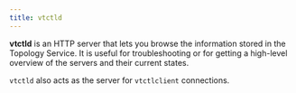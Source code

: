 ```yaml
---
title: vtctld
---
```


**vtctld** is an HTTP server that lets you browse the information stored in the Topology Service. It is useful for troubleshooting or for getting a high-level overview of the servers and their current states.

`vtctld` also acts as the server for `vtctlclient` connections.